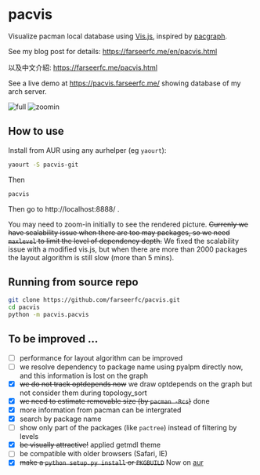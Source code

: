 # pacvis

Visualize pacman local database using [Vis.js](http://visjs.org/),
inspired by [pacgraph](http://kmkeen.com/pacgraph/).

See my blog post for details: https://farseerfc.me/en/pacvis.html

以及中文介紹: https://farseerfc.me/pacvis.html

See a live demo at https://pacvis.farseerfc.me/ showing database of my arch server.

![full](https://img.vim-cn.com/4d/90105c750704af4d586d42be9d10ebe3aa3ded.png)
![zoomin](https://img.vim-cn.com/c7/1c2d03e238e44f70a9ace3fc1975cd6f90a645.png)

## How to use

Install from AUR using any aurhelper (eg `yaourt`):
```bash
yaourt -S pacvis-git
```

Then

```bash
pacvis
```

Then go to http://localhost:8888/ .

You may need to zoom-in initially to see the rendered picture.
~~Currenly we have scalability issue when there are too may packages, so we need
`maxlevel` to limit the level of dependency depth.~~ We fixed the scalability
issue with a modified vis.js, but when there are more than 2000 packages the
layout algorithm is still slow (more than 5 mins).

## Running from source repo

```bash
git clone https://github.com/farseerfc/pacvis.git
cd pacvis
python -m pacvis.pacvis
```

## To be improved ...

- [ ] performance for layout algorithm can be improved
- [ ] we resolve dependency to package name using pyalpm directly now,
      and this information is lost on the graph
- [x] ~~we do not track optdepends now~~
      we draw optdepends on the graph but not consider them during topology_sort
- [x] ~~we need to estimate removable size (by `pacman -Rcs`)~~ done
- [x] more information from pacman can be intergrated
- [x] search by package name
- [ ] show only part of the packages (like `pactree`) instead of filtering by levels
- [x] ~~be visually attractive!~~ applied getmdl theme
- [ ] be compatible with older browsers (Safari, IE)
- [x] ~~make a `python setup.py install` or `PKGBUILD`~~ Now on [aur](https://aur.archlinux.org/packages/pacvis-git/)
